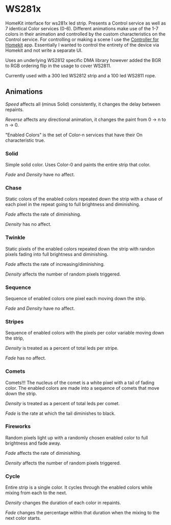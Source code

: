 # WS281x

HomeKit interface for ws281x led strip.  Presents a Control service as well as 7 identical Color services (0-6). Different animations make use of the 1-7 colors in their animation and controlled by the custom characteristics on the Control service.  For controlling or making a scene I use the [Controller for Homekit](https://apps.apple.com/us/app/controller-for-homekit/id1198176727) app. Essentially I wanted to control the entirety of the device via Homekit and not write a separate UI.

Uses an underlying WS2812 specific DMA library however added the BGR to RGB ordering flip in the usage to cover WS2811.

Currently used with a 300 led WS2812 strip and a 100 led WS2811 rope.

## Animations

_Speed_ affects all (minus Solid) consistently, it changes the delay between repaints.

_Reverse_ affects any directional animation, it changes the paint from 0 -> n to n -> 0.

"Enabled Colors" is the set of Color-n services that have their On characteristic true.

### Solid

Simple solid color.  Uses Color-0 and paints the entire strip that color.

_Fade_ and _Density_ have no affect.

### Chase

Static colors of the enabled colors repeated down the strip with a chase of each pixel in the repeat going to full brightness and diminishing.

_Fade_ affects the rate of diminishing.

_Density_ has no affect.


### Twinkle

Static pixels of the enabled colors repeated down the strip with randon pixels fading into full brightness and diminishing.

_Fade_ affects the rate of increasing/diminishing.

_Density_ affects the number of random pixels triggered.

### Sequence

Sequence of enabled colors one pixel each moving down the strip.

_Fade_ and _Density_ have no affect.

### Stripes

Sequence of enabled colors with the pixels per color variable moving down the strip,

_Density_ is treated as a percent of total leds per stripe.

_Fade_ has no affect.

### Comets

Comets!!!  The nucleus of the comet is a white pixel with a tail of fading color.  The enabled colors are made into a sequence of comets that move down the strip.

_Density_ is treated as a percent of total leds per comet.

_Fade_ is the rate at which the tail diminishes to black.

### Fireworks

Random pixels light up with a randomly chosen enabled color to full brightness and fade away.

_Fade_ affects the rate of diminishing.

_Density_ affects the number of random pixels triggered.

### Cycle

Entire strip is a single color.  It cycles through the enabled colors while mixing from each to the next.

_Density_ changes the duration of each color in repaints.

_Fade_ changes the percentage within that duration when the mixing to the next color starts.

